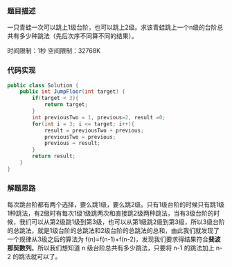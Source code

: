 ### 题目描述

一只青蛙一次可以跳上1级台阶，也可以跳上2级。求该青蛙跳上一个n级的台阶总共有多少种跳法（先后次序不同算不同的结果）。

时间限制：1秒 空间限制：32768K 

### 代码实现

```java
public class Solution {
    public int JumpFloor(int target) {
        if(target < 3){
            return target;
        }
        int previousTwo = 1, previous=2, result =0;
        for(int i = 3; i <= target; i++){
            result = previousTwo + previous;
            previousTwo = previous;
            previous = result;
        }
        return result;
    }
}
```

### 解题思路

每次跳台阶都有两个选择，要么跳1级，要么跳2级。只有1级台阶的时候只有跳1级1种跳法，有2级时有每次1级1级跳两次和直接跳2级两种跳法，当有3级台阶的时候，我们可以从第2级跳1级到第3级，也可以从第1级跳2级到第3级，所以3级台阶的总跳法，就是1级台阶的总跳法和2级台阶的总跳法的总和，由此我们就发现了一个规律从3级之后的算法为 f(n)=f(n-1)+f(n-2)，发现我们要求得结果符合**斐波那契数列**。所以我们想知道 n 级台阶总共有多少跳法，只要将 n-1 的跳法加上 n-2 的跳法就可以了。
